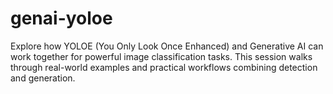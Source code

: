 # genai-yoloe
Explore how YOLOE (You Only Look Once Enhanced) and Generative AI can work together for powerful image classification tasks. This session walks through real-world examples and practical workflows combining detection and generation.
